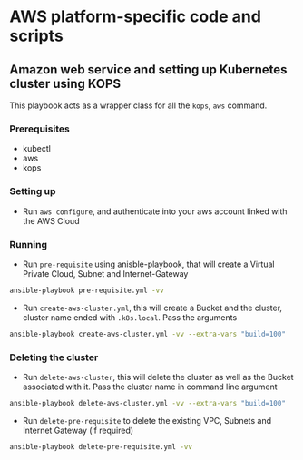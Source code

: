 # AWS platform-specific code and scripts
## Amazon web service and setting up Kubernetes cluster using KOPS
This playbook acts as a wrapper class for all the `kops`, `aws`  command. 

### Prerequisites
- kubectl
- aws
- kops

### Setting up

- Run `aws configure`, and authenticate into your aws account linked with the AWS Cloud

### Running

- Run `pre-requisite` using anisble-playbook, that will create a Virtual Private Cloud, Subnet and Internet-Gateway
```bash
ansible-playbook pre-requisite.yml -vv
```
- Run `create-aws-cluster.yml`, this will create a Bucket and the cluster, cluster name ended with `.k8s.local`.
Pass the arguments
```bash
ansible-playbook create-aws-cluster.yml -vv --extra-vars "build=100"
```

### Deleting the cluster

- Run `delete-aws-cluster`, this will delete the cluster as well as the Bucket associated with it.
Pass the cluster name in command line argument
```bash
ansible-playbook delete-aws-cluster.yml -vv --extra-vars "build=100"
```
- Run `delete-pre-requisite` to delete the existing VPC, Subnets and Internet Gateway (if required)
```bash
ansible-playbook delete-pre-requisite.yml -vv
```

